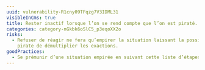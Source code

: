 ```yaml
---
uuid: vulnerability-R1cny09TFqzg7V3IDML31
visibleInCms: true
title: Rester inactif lorsque l’on se rend compte que l’on est piraté.
categories: category-nGkbk6oSlC5_p3eqoXX2o
risks:
  - Refuser de réagir ne fera qu’empirer la situation laissant la possibilité au
    pirate de démultiplier les exactions.
goodPractices:
  - Se prémunir d’une situation empirée en suivant cette liste d’étapes
---
```

